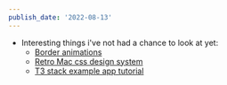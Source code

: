 ```yaml
---
publish_date: '2022-08-13'
---
```

- Interesting things i've not had a chance to look at yet:
	- [Border animations](https://web.dev/css-border-animations/)
	- [Retro Mac css design system](https://sakofchit.github.io/system.css/)
	- [T3 stack example app tutorial](https://www.nexxel.dev/blog/ct3a-guestbook)
	
